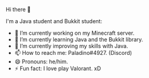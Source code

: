  Hi there 👋

I'm a Java student and Bukkit student:

- 🔭 I’m currently working on my Minecraft server.
- 🌱 I’m currently learning Java and the Bukkit library.
- 👯 I’m currently improving my skills with Java.
- 📫 How to reach me: Paladino#4927. (Discord)
- 😄 Pronouns: he/him.
- ⚡ Fun fact: I love play Valorant. xD
